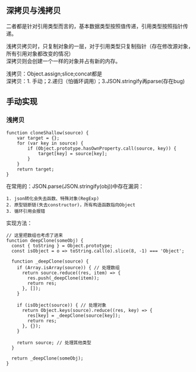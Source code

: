## 深拷贝与浅拷贝  
二者都是针对引用类型而言的，基本数据类型按照值传递，引用类型按照指针传递。  
  
浅拷贝拷贝时，只复制对象的一层，对于引用类型只复制指针（存在修改源对象，所有引用对象都改变的情况）  
深拷贝则会创建一个一样的对象并占有新的内存。  
  
浅拷贝：Object.assign;slice;concat都是  
深拷贝：1. 手动；2.递归（怕循环调用）；3.JSON.stringify再parse(存在bug)  
## 手动实现 
### 浅拷贝  
```  
function cloneShallow(source) {
    var target = {};
    for (var key in source) {
        if (Object.prototype.hasOwnProperty.call(source, key)) {
            target[key] = source[key];
        }
    }
    return target;
}
``` 
在常用的：JSON.parse(JSON.stringify(obj))中存在漏洞：  
~~~  
1. json转化会失去函数、特殊对象(RegExp)
2. 原型链断链(失去constructor)，所有构造函数指向Object
3. 循环引用会报错
~~~
实现方法：  
~~~  
// 这里把数组也考虑了进来
function deepClone(someObj) {
  const { toString } = Object.prototype;
  const isObject = o => toString.call(o).slice(8, -1) === 'Object';

  function _deepClone(source) {
    if (Array.isArray(source)) { // 处理数组
      return source.reduce((res, item) => {
        res.push(_deepClone(item));
        return res;
      }, []);
    }

    if (isObject(source)) { // 处理对象
      return Object.keys(source).reduce((res, key) => {
        res[key] = _deepClone(source[key]);
        return res;
      }, {});
    }

    return source; // 处理其他类型
  }

  return _deepClone(someObj);
}
~~~

